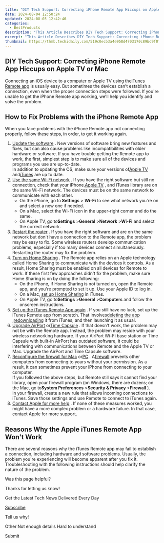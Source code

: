 ```yaml
---
title: "DIY Tech Support: Correcting iPhone Remote App Hiccups on Apple TV or Mac"
date: 2024-08-04 12:50:24
updated: 2024-08-05 12:42:46
categories:
  - BestProducts
description: "This Article Describes DIY Tech Support: Correcting iPhone Remote App Hiccups on Apple TV or Mac"
excerpt: "This Article Describes DIY Tech Support: Correcting iPhone Remote App Hiccups on Apple TV or Mac"
thumbnail: https://thmb.techidaily.com/519c0ecb3a4e958d4703170c89bc9f0f4e206bb0aa2219c94653cd1097dc9a0c.jpg
---
```


## DIY Tech Support: Correcting iPhone Remote App Hiccups on Apple TV or Mac
 Connecting an iOS device to a computer or Apple TV using the[iTunes Remote app](https://www.lifewire.com/using-remote-app-to-control-itunes-2000649) is usually easy. But sometimes the devices can't establish a connection, even when the proper connection steps were followed. If you're unable to get the iPhone Remote app working, we'll help you identify and solve the problem.

## How to Fix Problems with the iPhone Remote App

 When you face problems with the iPhone Remote app not connecting properly, follow these steps, in order, to get it working again.

1. [Update the software](https://www.lifewire.com/upgrade-ios-on-iphone-connecting-itunes-1999188) . New versions of software bring new features and fixes, but can also cause problems like incompatibilities with older hardware or software. If you have trouble getting the Remote app to work, the first, simplest step is to make sure all of the devices and programs you use are up-to-date.  
 In addition to updating the OS, make sure your versions of[Apple TV](https://www.lifewire.com/update-latest-apple-tv-os-1999697) and[iTunes](https://www.lifewire.com/itunes-itunes-store-guide-1999711) are up to date.
2. [Use the same Wi-Fi network](https://www.lifewire.com/wi-fi-tutorial-how-to-connect-to-a-wireless-network-2378222) . If you have the right software but still no connection, check that your iPhone,[Apple TV](https://www.lifewire.com/what-is-apple-tv-1994193) , and iTunes library are on the same Wi-Fi network. The devices must be on the same network to communicate with each other.  
   * On the iPhone, go to **Settings** \> **Wi-Fi** to see what network you're on and select a new one if needed.  
   * On a Mac, select the Wi-Fi icon in the upper-right corner and do the same.  
   * On Apple TV, go to**Settings** \>**General** \>**Network** \>**Wi-Fi** and select the correct network.
3. [Restart the router](https://www.lifewire.com/resetting-a-home-network-router-818061) . If you have the right software and are on the same network but don't have a connection to the Remote app, the problem may be easy to fix. Some wireless routers develop communication problems, especially if too many devices connect simultaneously. Restarting the router may fix the problem.
4. [Turn on Home Sharing](https://www.lifewire.com/set-up-itunes-home-sharing-2000444) . The Remote app relies on an Apple technology called Home Sharing to communicate with the devices it controls. As a result, Home Sharing must be enabled on all devices for Remote to work. If these first few approaches didn't fix the problem, make sure Home Sharing is on by doing the following:  
   * On the iPhone, if Home Sharing is not turned on, open the Remote app, and you're prompted to set it up. Use your Apple ID to log in.  
   * On a Mac, [set up Home Sharing](https://www.lifewire.com/set-up-itunes-home-sharing-2000444) in iTunes.  
   * On Apple TV, go to**Settings** \>**General** \>**Computers** and follow the onscreen instructions.
5. [Set up the iTunes Remote App again](https://www.lifewire.com/using-remote-app-to-control-itunes-2000649) . If you still have no luck, set up the iTunes Remote app from scratch. That involves[deleting the app](https://www.lifewire.com/delete-apps-from-iphone-2000648) ,[redownloading](https://www.lifewire.com/using-icloud-to-redownload-from-itunes-1999183) it from iTunes, and then launching it as usual.
6. [Upgrade AirPort](https://support.apple.com/guide/aputility/keep-your-base-station-up-to-date-aprt2704/mac) or[Time Capsule](https://support.apple.com/en-us/103189) . If that doesn't work, the problem may not be with the Remote app. Instead, the problem may reside with your wireless networking hardware. If your AirPort Wi-Fi base station or Time Capsule with built-in AirPort has outdated software, it could be interfering with communications between Remote and the Apple TV or Mac. Upgrade the AirPort and Time Capsule software.
7. [Reconfigure the firewall for Mac](https://www.lifewire.com/use-mac-security-preference-pane-2260745) or[PC](https://www.lifewire.com/windows-10-firewall-4145353) . A[firewall](https://www.lifewire.com/definition-of-firewall-817568) prevents other computers from connecting to yours without your permission. As a result, it can sometimes prevent your iPhone from connecting to your computer.  
 If you followed the above steps, but Remote still says it cannot find your library, open your firewall program (on Windows, there are dozens; on the Mac, go to**System Preferences** \>**Security & Privacy** \>**Firewall** ).  
 In your firewall, create a new rule that allows incoming connections to iTunes. Save those settings and use Remote to connect to iTunes again.
8. [Contact Apple for more help](https://www.lifewire.com/how-to-make-an-apple-genius-bar-appointment-1999601) . If none of these measures worked, you might have a more complex problem or a hardware failure. In that case, contact Apple for more support.

## Reasons Why the Apple iTunes Remote App Won't Work

 There are several reasons why the iTunes Remote app may fail to establish a connection, including hardware and software problems. Usually, the problem you're experiencing will become apparent after you fix it. Troubleshooting with the following instructions should help clarify the nature of the problem.

Was this page helpful?

Thanks for letting us know!

 Get the Latest Tech News Delivered Every Day

[Subscribe](https://www.lifewire.com/#)

Tell us why!

 Other  Not enough details  Hard to understand

 Submit

<ins class="adsbygoogle"
     style="display:block"
     data-ad-format="autorelaxed"
     data-ad-client="ca-pub-7571918770474297"
     data-ad-slot="1223367746"></ins>



<ins class="adsbygoogle"
     style="display:block"
     data-ad-client="ca-pub-7571918770474297"
     data-ad-slot="8358498916"
     data-ad-format="auto"
     data-full-width-responsive="true"></ins>
